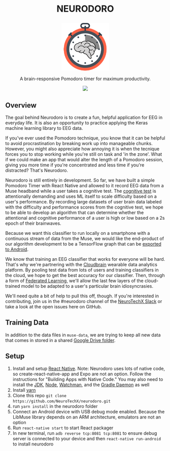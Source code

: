 # <p align="center">NEURODORO</p>

<p align="center">
    <img alt="babel" src="images/logo_final.png/" width="150">
</p>
<p align="center">
A brain-responsive Pomodoro timer for maximum productivity.
</p>

<p align="center">
  <a href="http://neurotechx.herokuapp.com/">
    <img src="http://neurotechx.herokuapp.com/badge.svg">
  </a>
</p>

## Overview

The goal behind Neurodoro is to create a fun, helpful application for EEG in everyday life. It is also an opportunity to practice applying the Keras machine learning library to EEG data.

If you've ever used the Pomodoro technique, you know that it can be helpful to avoid procrastination by breaking work up into manageable chunks. However, you might also appreciate how annoying it is when the tecnique forces you to stop working while you're still on task and 'in the zone'. What if we could make an app that would alter the length of a Pomodoro session, giving you more time if you're concentrated and less time if you're distracted? That's Neurodoro.

Neurodoro is still entirely in development. So far, we have built a simple Pomodoro Timer with React Native and allowed to it record EEG data from a Muse headband while a user takes a cognitive test. The [cognitive test](https://github.com/StanfordCosyne/screener) is attentionally demanding and uses ML itself to scale difficulty based on a user's performance. By recording large datasets of user brain data labeled with the difficulty and performance scores from the cognitive test, we hope to be able to develop an algorithm that can determine whether the attentional and cognitive performance of a user is high or low based on a 2s epoch of their brainwaves.  

Because we want this classifier to run locally on a smartphone with a continuous stream of data from the Muse, we would like the end-product of our algorithm development to be a TensorFlow graph that can be [exported to Android](https://www.tensorflow.org/mobile/).

We know that training an EEG classifier that works for everyone will be hard. That's why we're partnering with the [Cloudbrain](http://getcloudbrain.com/) wearable data analytics platform. By pooling test data from lots of users and training classifiers in the cloud, we hope to get the best accuracy for our classifier. Then, through a form of [Federated Learning](https://research.googleblog.com/2017/04/federated-learning-collaborative.html), we'll allow the last few layers of the cloud-trained model to be adapted to a user's particular brain idiosyncrasies.

We'll need quite a bit of help to pull this off, though. If you're interested in contributing, join us in the #neurodoro channel of the [NeuroTechX Slack](http://neurotechx.herokuapp.com/) or take a look at the open issues here on GitHub.

## Training Data

In addition to the data files in `muse-data`, we are trying to keep all new data that comes in stored in a shared [Google Drive folder](https://drive.google.com/drive/folders/0B_yXrZKFt-y2eUhsVVQ4Qk1SVk0?usp=sharing). 

## Setup

1. Install and setup [React Native](https://facebook.github.io/react-native/docs/getting-started.html). Note: Neurodoro uses lots of native code, so create-react-native-app and Expo are not an option. Follow the instructions for "Building Apps with Native Code." You may also need to install the [JDK](https://www3.ntu.edu.sg/home/ehchua/programming/howto/JDK_Howto.html), [Node](https://nodejs.org/en/download/package-manager/), [Watchman](https://medium.com/@vonchristian/how-to-setup-watchman-on-ubuntu-16-04-53196cc0227c), and the [Gradle Daemon](https://docs.gradle.org/2.9/userguide/gradle_daemon.html) as well
2. Install [yarn](https://github.com/yarnpkg/yarn)
3. Clone this repo `git clone https://github.com/NeuroTechX/neurodoro.git`
4. run `yarn install` in the neurodoro folder
5. Connect an Android device with USB debug mode enabled. Because the LibMuse library depends on an ARM architecture, emulators are not an option
6. Run `react-native start` to start React packager
7. In new terminal, run `adb reverse tcp:8081 tcp:8081` to ensure debug server is connected to your device and then `react-native run-android` to install neurodoro
